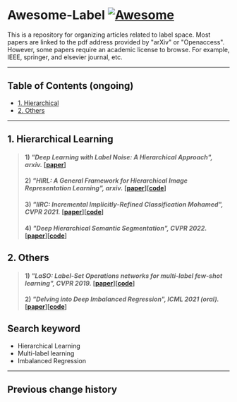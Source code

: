 # Awesome-Label [![Awesome](https://cdn.rawgit.com/sindresorhus/awesome/d7305f38d29fed78fa85652e3a63e154dd8e8829/media/badge.svg)](https://github.com/zhukaii/Awesome-Label/)

This is a repository for organizing articles related to label space. Most papers are linked to the pdf address provided by "arXiv" or "Openaccess". However, some papers require an academic license to browse. For example, IEEE, springer, and elsevier journal, etc.

---

## Table of Contents (ongoing)

- [1. Hierarchical](#1-Hierarchical)
- [2. Others](#2-Others)

---

## 1. Hierarchical Learning

> #### 1) *"Deep Learning with Label Noise: A Hierarchical Approach", arxiv.* [[paper](https://arxiv.org/pdf/2205.14299.pdf)]
> #### 2) *"HIRL: A General Framework for Hierarchical Image Representation Learning", arxiv.* [[paper](https://arxiv.org/pdf/2205.13159.pdf)][[code](https://github.com/hirl-team/HIRL)]
> #### 3) *"IIRC: Incremental Implicitly-Refined Classification Mohamed", CVPR 2021.* [[paper](https://arxiv.org/pdf/2012.12477.pdf)][[code](https://github.com/chandar-lab/IIRC)]
> #### 4) *"Deep Hierarchical Semantic Segmentation", CVPR 2022.* [[paper](https://openaccess.thecvf.com/content/CVPR2022/papers/Li_Deep_Hierarchical_Semantic_Segmentation_CVPR_2022_paper.pdf)][[code](https://github.com/0liliulei/HieraSeg)]

## 2. Others

> #### 1) *"LaSO: Label-Set Operations networks for multi-label few-shot learning", CVPR 2019.* [[paper](https://arxiv.org/pdf/1902.09811.pdf)][[code](https://github.com/leokarlin/LaSO)]
> #### 2) *"Delving into Deep Imbalanced Regression", ICML 2021 (oral).* [[paper](https://arxiv.org/pdf/2102.09554.pdf)][[code](https://github.com/YyzHarry/imbalanced-regression)]


## Search keyword

- Hierarchical Learning
- Multi-label learning
- Imbalanced Regression

---

## Previous change history


